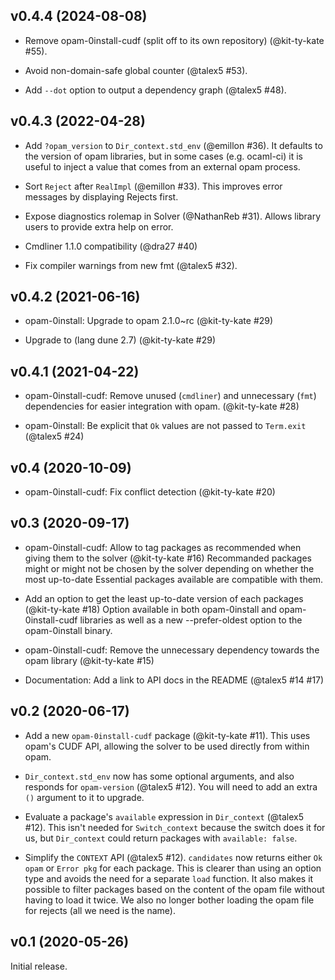 ## v0.4.4 (2024-08-08)

- Remove opam-0install-cudf (split off to its own repository) (@kit-ty-kate #55).

- Avoid non-domain-safe global counter (@talex5 #53).

- Add `--dot` option to output a dependency graph (@talex5 #48).


## v0.4.3 (2022-04-28)

- Add `?opam_version` to `Dir_context.std_env` (@emillon #36).
  It defaults to the version of opam libraries, but in some cases (e.g.
  ocaml-ci) it is useful to inject a value that comes from an external
  opam process.

- Sort `Reject` after `RealImpl` (@emillon #33).
  This improves error messages by displaying Rejects first.

- Expose diagnostics rolemap in Solver (@NathanReb #31).
  Allows library users to provide extra help on error.

- Cmdliner 1.1.0 compatibility (@dra27 #40)

- Fix compiler warnings from new fmt (@talex5 #32).

## v0.4.2 (2021-06-16)

- opam-0install: Upgrade to opam 2.1.0~rc (@kit-ty-kate #29)

- Upgrade to (lang dune 2.7) (@kit-ty-kate #29)

## v0.4.1 (2021-04-22)

- opam-0install-cudf: Remove unused (`cmdliner`) and unnecessary (`fmt`) dependencies
  for easier integration with opam.
  (@kit-ty-kate #28)

- opam-0install: Be explicit that `Ok` values are not passed to `Term.exit` (@talex5 #24)

## v0.4 (2020-10-09)

- opam-0install-cudf: Fix conflict detection (@kit-ty-kate #20)

## v0.3 (2020-09-17)

- opam-0install-cudf: Allow to tag packages as recommended when giving them to the solver (@kit-ty-kate #16)
  Recommanded packages might or might not be chosen by the solver depending on whether
  the most up-to-date Essential packages available are compatible with them.

- Add an option to get the least up-to-date version of each packages (@kit-ty-kate #18)
  Option available in both opam-0install and opam-0install-cudf libraries
  as well as a new --prefer-oldest option to the opam-0install binary.

- opam-0install-cudf: Remove the unnecessary dependency towards the opam library (@kit-ty-kate #15)

- Documentation: Add a link to API docs in the README (@talex5 #14 #17)

## v0.2 (2020-06-17)

- Add a new `opam-0install-cudf` package (@kit-ty-kate #11).
  This uses opam's CUDF API, allowing the solver to be used directly from within opam.

- `Dir_context.std_env` now has some optional arguments, and also responds for `opam-version` (@talex5 #12).
  You will need to add an extra `()` argument to it to upgrade.

- Evaluate a package's `available` expression in `Dir_context` (@talex5 #12).
  This isn't needed for `Switch_context` because the switch does it for us, but
  `Dir_context` could return packages with `available: false`.

- Simplify the `CONTEXT` API (@talex5 #12).
  `candidates` now returns either `Ok opam` or `Error pkg` for each package.
  This is clearer than using an option type and avoids the need for a separate
  `load` function. It also makes it possible to filter packages based on the
  content of the opam file without having to load it twice. We also no longer
  bother loading the opam file for rejects (all we need is the name).

## v0.1 (2020-05-26)

Initial release.
